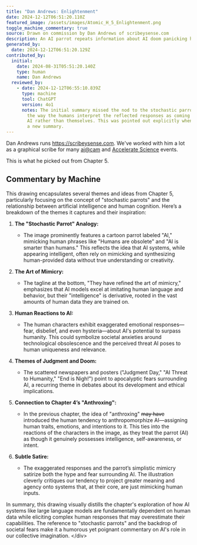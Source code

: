 ```yaml
---
title: "Dan Andrews: Enlightenment"
date: 2024-12-12T06:51:20.110Z
featured_image: /assets/images/Atomic_H_5_Enlightenment.png
toggle_machine_commentary: true
source: Drawn on commission by Dan Andrews of scribeysense.com
description: An AI parrot repeats information about AI doom panicking humans.
generated_by:
  date: 2024-12-12T06:51:20.129Z
contributed_by:
  initial:
    date: 2024-08-31T05:51:20.140Z
    type: human
    name: Dan Andrews
  reviewed_by:
    - date: 2024-12-12T06:55:10.839Z
      type: machine
      tool: ChatGPT
      version: 4o1
      notes: The initial summary missed the nod to the stochastic parrots paper and
        the way the humans interpret the reflected responses as coming from the
        AI rather than themselves. This was pointed out explicitly when creating
        a new summary.
---
```


Dan Andrews runs <https://scribeysense.com>. We've worked with him a lot as a graphical scribe for many [ai@cam](https://ai.cam.ac.uk) and [Accelerate Science](https://science.ai.cam.ac.uk) events.

This is what he picked out from Chapter 5.

<div class="machine-commentary" markdown="1">

## Commentary by Machine

This drawing encapsulates several themes and ideas from Chapter 5, particularly focusing on the concept of "stochastic parrots" and the relationship between artificial intelligence and human cognition. Here’s a breakdown of the themes it captures and their inspiration:

1. **The "Stochastic Parrot" Analogy:**

   * The image prominently features a cartoon parrot labeled "AI," mimicking human phrases like "Humans are obsolete" and "AI is smarter than humans." This reflects the idea that AI systems, while appearing intelligent, often rely on mimicking and synthesizing human-provided data without true understanding or creativity.
   
2. **The Art of Mimicry:**

   * The tagline at the bottom, "They have refined the art of mimicry," emphasizes that AI models excel at imitating human language and behavior, but their "intelligence" is derivative, rooted in the vast amounts of human data they are trained on.
   
3. **Human Reactions to AI:**

   * The human characters exhibit exaggerated emotional responses—fear, disbelief, and even hysteria—about AI's potential to surpass humanity. This could symbolize societal anxieties around technological obsolescence and the perceived threat AI poses to human uniqueness and relevance.

4. **Themes of Judgment and Doom:**

   * The scattered newspapers and posters ("Judgment Day," "AI Threat to Humanity," "End is Nigh!") point to apocalyptic fears surrounding AI, a recurring theme in debates about its development and ethical implications.

5. **Connection to Chapter 4’s "Anthroxing":**

   * In the previous chapter, the idea of "anthroxing" ~~may have~~ introduced the human tendency to anthropomorphize AI—assigning human traits, emotions, and intentions to it. This ties into the reactions of the characters in the image, as they treat the parrot (AI) as though it genuinely possesses intelligence, self-awareness, or intent.

6. **Subtle Satire:**

   * The exaggerated responses and the parrot’s simplistic mimicry satirize both the hype and fear surrounding AI. The illustration cleverly critiques our tendency to project greater meaning and agency onto systems that, at their core, are just mimicking human inputs.

In summary, this drawing visually distills the chapter's exploration of how AI systems like large language models are fundamentally dependent on human data while eliciting complex human responses that may overestimate their capabilities. The reference to "stochastic parrots" and the backdrop of societal fears make it a humorous yet poignant commentary on AI's role in our collective imagination.
<﻿/div>
